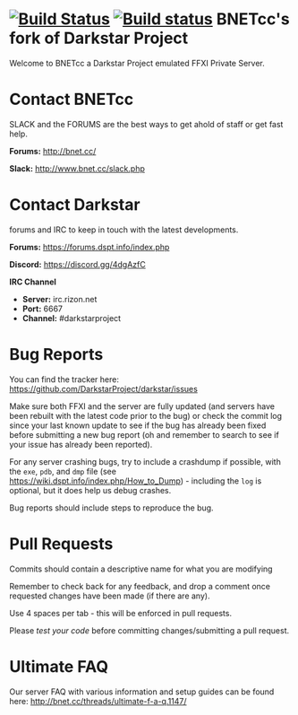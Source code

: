 [![Build Status](https://travis-ci.org/bnetcc/darkstar.svg?branch=BNETcc-Live)](https://travis-ci.org/bnetcc/darkstar)
[![Build status](https://ci.appveyor.com/api/projects/status/fs3hpjwbpnlpbjlo/branch/BNETcc-Live?svg=true)](https://ci.appveyor.com/project/Ninjistix/darkstar-br4ck/branch/BNETcc-Live)
BNETcc's fork of Darkstar Project
========
Welcome to BNETcc a Darkstar Project emulated FFXI Private Server.

Contact BNETcc
========
SLACK and the FORUMS are the best ways to get ahold of staff or get fast help.

**Forums:** http://bnet.cc/

**Slack:** http://www.bnet.cc/slack.php

Contact Darkstar
========
 forums and IRC to keep in touch with the latest developments.

**Forums:** https://forums.dspt.info/index.php

**Discord:**
https://discord.gg/4dgAzfC

**IRC Channel**
 * **Server:** irc.rizon.net
 * **Port:** 6667
 * **Channel:** #darkstarproject

Bug Reports
========
You can find the tracker here: https://github.com/DarkstarProject/darkstar/issues

Make sure both FFXI and the server are fully updated (and servers have been rebuilt with the latest code prior to the bug) or check the commit log since your last known update to see if the bug has already been fixed before submitting a new bug report (oh and remember to search to see if your issue has already been reported).

For any server crashing bugs, try to include a crashdump if possible, with the ```exe```, ```pdb```, and ```dmp``` file (see https://wiki.dspt.info/index.php/How_to_Dump) - including the ```log``` is optional, but it does help us debug crashes.

Bug reports should include steps to reproduce the bug.

Pull Requests
========
Commits should contain a descriptive name for what you are modifying

Remember to check back for any feedback, and drop a comment once requested changes have been made (if there are any).

Use 4 spaces per tab - this will be enforced in pull requests.

Please *test your code* before committing changes/submitting a pull request.

Ultimate FAQ
========
Our server FAQ with various information and setup guides can be found here:
http://bnet.cc/threads/ultimate-f-a-q.1147/
